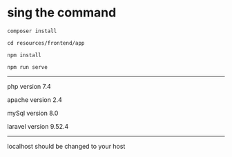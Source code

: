 <h1>sing the command</h1>

    composer install

    cd resources/frontend/app

    npm install 

    npm run serve

------------------------------------------------------------------------------------------------------------------------

php version 7.4

apache version 2.4

mySql version 8.0

laravel version 9.52.4

------------------------------------------------------------------------------------------------------------------------

localhost should be changed to your host
